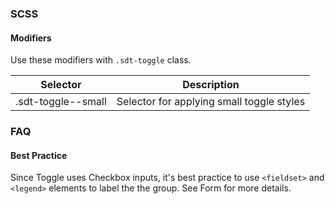 ### SCSS

#### Modifiers

Use these modifiers with `.sdt-toggle` class.

| Selector             | Description                                   |
|----------------------|-----------------------------------------------|
| .sdt-toggle--small   | Selector for applying small toggle styles   |

### FAQ

#### Best Practice

Since Toggle uses Checkbox inputs, it's best practice to use `<fieldset>` and `<legend>` elements to label the the group. See Form for more details.
